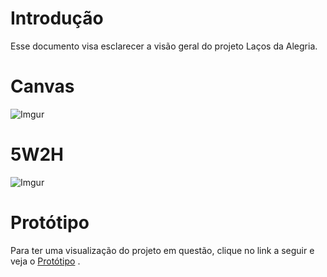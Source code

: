 # Introdução
Esse documento visa esclarecer a visão geral do projeto Laços da Alegria.

# Canvas
![Imgur](https://i.imgur.com/0M6bXUj.png)

# 5W2H
![Imgur](https://i.imgur.com/5E2O75G.png)

# Protótipo
Para ter uma visualização do projeto em questão, clique no link a seguir e veja o
[Protótipo](https://github.com/fga-gpp-mds/2018.1-Lacos-da-Alegria/blob/e43e02874bb346ef5849a4bb30c3bc9425890a44/docs/evolve_prototype.md) .